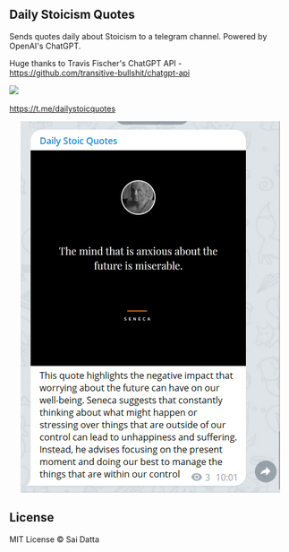 ## Daily Stoicism Quotes

Sends quotes daily about Stoicism to a telegram channel. Powered by OpenAI's ChatGPT.

Huge thanks to Travis Fischer's ChatGPT API - https://github.com/transitive-bullshit/chatgpt-api

<a href="https://t.me/dailystoicquotes" target="_blank">
<img href="https://t.me/dailystoicquotes" src="https://img.shields.io/badge/Telegram-2CA5E0?style=for-the-badge&logo=telegram&logoColor=white" />
</a>

https://t.me/dailystoicquotes

<p align="center">
  <img alt="Example usage" src="./media/tgpic.png">
</p>

## License

MIT License © Sai Datta
